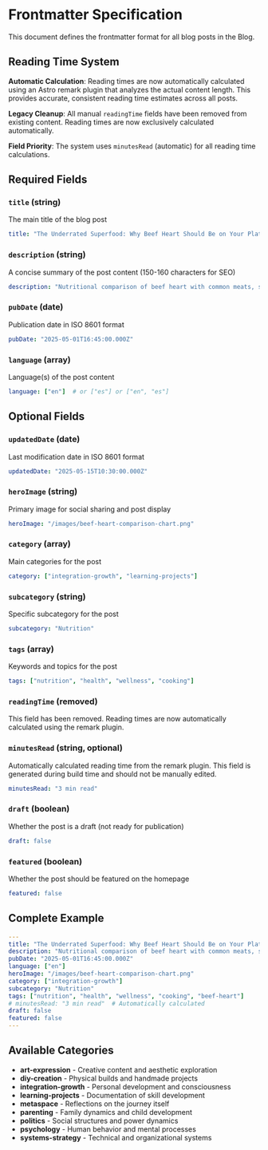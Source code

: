 # Frontmatter Specification

This document defines the frontmatter format for all blog posts in the Blog.

## Reading Time System

**Automatic Calculation**: Reading times are now automatically calculated using an Astro remark plugin that analyzes the actual content length. This provides accurate, consistent reading time estimates across all posts.

**Legacy Cleanup**: All manual `readingTime` fields have been removed from existing content. Reading times are now exclusively calculated automatically.

**Field Priority**: The system uses `minutesRead` (automatic) for all reading time calculations.

## Required Fields

### `title` (string)
The main title of the blog post
```yaml
title: "The Underrated Superfood: Why Beef Heart Should Be on Your Plate"
```

### `description` (string)
A concise summary of the post content (150-160 characters for SEO)
```yaml
description: "Nutritional comparison of beef heart with common meats, showing its iron, B12, zinc, and CoQ10 content."
```

### `pubDate` (date)
Publication date in ISO 8601 format
```yaml
pubDate: "2025-05-01T16:45:00.000Z"
```

### `language` (array)
Language(s) of the post content
```yaml
language: ["en"]  # or ["es"] or ["en", "es"]
```

## Optional Fields

### `updatedDate` (date)
Last modification date in ISO 8601 format
```yaml
updatedDate: "2025-05-15T10:30:00.000Z"
```

### `heroImage` (string)
Primary image for social sharing and post display
```yaml
heroImage: "/images/beef-heart-comparison-chart.png"
```

### `category` (array)
Main categories for the post
```yaml
category: ["integration-growth", "learning-projects"]
```

### `subcategory` (string)
Specific subcategory for the post
```yaml
subcategory: "Nutrition"
```

### `tags` (array)
Keywords and topics for the post
```yaml
tags: ["nutrition", "health", "wellness", "cooking"]
```

### `readingTime` (removed)
This field has been removed. Reading times are now automatically calculated using the remark plugin.

### `minutesRead` (string, optional)
Automatically calculated reading time from the remark plugin. This field is generated during build time and should not be manually edited.
```yaml
minutesRead: "3 min read"
```

### `draft` (boolean)
Whether the post is a draft (not ready for publication)
```yaml
draft: false
```

### `featured` (boolean)
Whether the post should be featured on the homepage
```yaml
featured: false
```

## Complete Example

```yaml
---
title: "The Underrated Superfood: Why Beef Heart Should Be on Your Plate"
description: "Nutritional comparison of beef heart with common meats, showing its iron, B12, zinc, and CoQ10 content."
pubDate: "2025-05-01T16:45:00.000Z"
language: ["en"]
heroImage: "/images/beef-heart-comparison-chart.png"
category: ["integration-growth"]
subcategory: "Nutrition"
tags: ["nutrition", "health", "wellness", "cooking", "beef-heart"]
# minutesRead: "3 min read"  # Automatically calculated
draft: false
featured: false
---
```

## Available Categories

- **art-expression** - Creative content and aesthetic exploration
- **diy-creation** - Physical builds and handmade projects
- **integration-growth** - Personal development and consciousness
- **learning-projects** - Documentation of skill development
- **metaspace** - Reflections on the journey itself
- **parenting** - Family dynamics and child development
- **politics** - Social structures and power dynamics
- **psychology** - Human behavior and mental processes
- **systems-strategy** - Technical and organizational systems 
